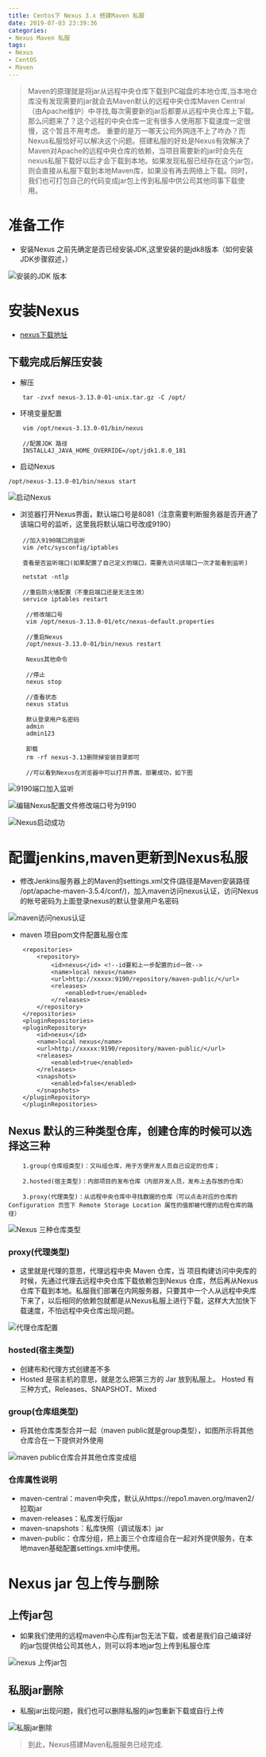 ```yaml
---
title: Centos下 Nexus 3.x 搭建Maven 私服
date: 2019-07-03 23:39:36
categories:  
- Nexus Maven 私服
tags:
- Nexus
- CentOS
- Maven
---
```

>Maven的原理就是将jar从远程中央仓库下载到PC磁盘的本地仓库,当本地仓库没有发现需要的jar就会去Maven默认的远程中央仓库Maven Central（由Apache维护）中寻找,每次需要新的jar后都要从远程中央仓库上下载。那么问题来了？这个远程的中央仓库一定有很多人使用那下载速度一定很慢，这个暂且不用考虑。 重要的是万一哪天公司外网连不上了咋办？而Nexus私服恰好可以解决这个问题。搭建私服的好处是Nexus有效解决了Maven对Apache的远程中央仓库的依赖，当项目需要新的jar时会先在nexus私服下载好以后才会下载到本地。如果发现私服已经存在这个jar包，则会直接从私服下载到本地Maven库，如果没有再去网络上下载。同时，我们也可打包自己的代码变成jar包上传到私服中供公司其他同事下载使用。
<!--more-->
# 准备工作
- 安装Nexus 之前先确定是否已经安装JDK,这里安装的是jdk8版本（如何安装JDK步骤叙述，）

![安装的JDK 版本](https://github.com/maoqitian/MaoMdPhoto/raw/master/Nexus%20maven%E7%A7%81%E6%9C%8D%E9%85%8D%E7%BD%AE/JDK%E5%AE%89%E8%A3%85%E7%89%88%E6%9C%AC.png)

# 安装Nexus 

- [nexus下载地址](https://www.sonatype.com/nexus-repository-oss)

##  下载完成后解压安装
- 解压
```
    tar -zvxf nexus-3.13.0-01-unix.tar.gz -C /opt/

```
- 环境变量配置
```
    vim /opt/nexus-3.13.0-01/bin/nexus
    
    //配置JDK 路径
    INSTALL4J_JAVA_HOME_OVERRIDE=/opt/jdk1.8.0_181
```
- 启动Nexus 
     
```
/opt/nexus-3.13.0-01/bin/nexus start
```
![启动Nexus](https://github.com/maoqitian/MaoMdPhoto/raw/master/Nexus%20maven%E7%A7%81%E6%9C%8D%E9%85%8D%E7%BD%AE/%E5%90%AF%E5%8A%A8Nexus.png)
    
- 浏览器打开Nexus界面，默认端口号是8081（注意需要判断服务器是否开通了该端口号的监听，这里我将默认端口号改成9190）
   
```
    //加入9190端口的监听
    vim /etc/sysconfig/iptables

    查看是否监听端口(如果配置了自己定义的端口，需要先访问该端口一次才能看到监听)

    netstat -ntlp

    //重启防火墙配置（不重启端口还是无法生效）
    service iptables restart
    
     //修改端口号
     vim /opt/nexus-3.13.0-01/etc/nexus-default.properties
     
     //重启Nexus
     /opt/nexus-3.13.0-01/bin/nexus restart
     
     Nexus其他命令
     
     //停止
     nexus stop

     //查看状态
     nexus status
     
     默认登录用户名密码
     admin 
     admin123
     
     卸载
     rm -rf nexus-3.13删除掉安装目录即可
     
     //可以看到Nexus在浏览器中可以打开界面，部署成功，如下图
```
![9190端口加入监听](https://github.com/maoqitian/MaoMdPhoto/raw/master/Nexus%20maven%E7%A7%81%E6%9C%8D%E9%85%8D%E7%BD%AE/9190%E7%AB%AF%E5%8F%A3%E5%8A%A0%E5%85%A5%E7%9B%91%E5%90%AC.png)
    
![编辑Nexus配置文件修改端口号为9190](https://github.com/maoqitian/MaoMdPhoto/raw/master/Nexus%20maven%E7%A7%81%E6%9C%8D%E9%85%8D%E7%BD%AE/%E7%BC%96%E8%BE%91Nexus%E9%85%8D%E7%BD%AE%E6%96%87%E4%BB%B6%E4%BF%AE%E6%94%B9%E7%AB%AF%E5%8F%A3%E5%8F%B7%E4%B8%BA9190.png)

![Nexus启动成功](https://github.com/maoqitian/MaoMdPhoto/raw/master/Nexus%20maven%E7%A7%81%E6%9C%8D%E9%85%8D%E7%BD%AE/Nexus%E5%90%AF%E5%8A%A8%E6%88%90%E5%8A%9F.png)
 
# 配置jenkins,maven更新到Nexus私服
  
- 修改Jenkins服务器上的Maven的settings.xml文件(路径是Maven安装路径 /opt/apache-maven-3.5.4/conf/)，加入maven访问nexus认证，访问Nexus的帐号密码为上面登录nexus的默认登录用户名密码
   
![maven访问nexus认证](https://github.com/maoqitian/MaoMdPhoto/raw/master/Nexus%20maven%E7%A7%81%E6%9C%8D%E9%85%8D%E7%BD%AE/maven%E8%AE%BF%E9%97%AEnexus%E8%AE%A4%E8%AF%81.png)
- maven 项目pom文件配置私服仓库
```
    <repositories>
        <repository>
            <id>nexus</id> <!--id要和上一步配置的id一致-->
            <name>local nexus</name>
            <url>http://xxxxx:9190/repository/maven-public/</url>
            <releases>
                <enabled>true</enabled>
            </releases>
        </repository>
    </repositories>
    <pluginRepositories>
    <pluginRepository>
        <id>nexus</id>
        <name>local nexus</name>
        <url>http://xxxxx:9190/repository/maven-public/</url>
        <releases>
            <enabled>true</enabled>
        </releases>
        <snapshots>
            <enabled>false</enabled>
        </snapshots>
    </pluginRepository>
    </pluginRepositories>
```
## Nexus 默认的三种类型仓库，创建仓库的时候可以选择这三种
```
    1.group(仓库组类型)：又叫组仓库，用于方便开发人员自己设定的仓库；

    2.hosted(宿主类型)：内部项目的发布仓库（内部开发人员，发布上去存放的仓库）

    3.proxy(代理类型)：从远程中央仓库中寻找数据的仓库（可以点击对应的仓库的 Configuration 页签下 Remote Storage Location 属性的值即被代理的远程仓库的路径）
```
![Nexus 三种仓库类型](https://github.com/maoqitian/MaoMdPhoto/raw/master/Nexus%20maven%E7%A7%81%E6%9C%8D%E9%85%8D%E7%BD%AE/Nexus%20%E4%B8%89%E7%A7%8D%E4%BB%93%E5%BA%93%E7%B1%BB%E5%9E%8B.png)
### proxy(代理类型)
    
- 这里就是代理的意思，代理远程中央 Maven 仓库，当 项目构建访问中央库的时候，先通过代理去远程中央仓库下载依赖包到Nexus 仓库，然后再从Nexus仓库下载到本地。私服我们部署在内网服务器，只要其中一个人从远程中央库下来了，以后相同的依赖包就都是从Nexus私服上进行下载，这样大大加快下载速度，不怕远程中央仓库出现问题。
     
![代理仓库配置](https://github.com/maoqitian/MaoMdPhoto/raw/master/Nexus%20maven%E7%A7%81%E6%9C%8D%E9%85%8D%E7%BD%AE/%E4%BB%A3%E7%90%86%E4%BB%93%E5%BA%93%E9%85%8D%E7%BD%AE.png) 

### hosted(宿主类型)
- 创建布和代理方式创建差不多
- Hosted 是宿主机的意思，就是怎么把第三方的 Jar 放到私服上。 
      Hosted 有三种方式，Releases、SNAPSHOT、Mixed

### group(仓库组类型)
- 将其他仓库类型合并一起（maven public就是group类型），如图所示将其他仓库合在一下提供对外使用
    
![maven public仓库合并其他仓库变成组](https://github.com/maoqitian/MaoMdPhoto/raw/master/Nexus%20maven%E7%A7%81%E6%9C%8D%E9%85%8D%E7%BD%AE/maven%20public%E4%BB%93%E5%BA%93%E5%90%88%E5%B9%B6%E5%85%B6%E4%BB%96%E4%BB%93%E5%BA%93%E5%8F%98%E6%88%90%E7%BB%84.png) 
  
### 仓库属性说明
- maven-central：maven中央库，默认从https://repo1.maven.org/maven2/拉取jar
- maven-releases：私库发行版jar
- maven-snapshots：私库快照（调试版本）jar
- maven-public：仓库分组，把上面三个仓库组合在一起对外提供服务，在本地maven基础配置settings.xml中使用。

# Nexus jar 包上传与删除

## 上传jar包
- 如果我们使用的远程maven中心库有jar包无法下载，或者是我们自己编译好的jar包提供给公司其他人，则可以将本地jar包上传到私服仓库

![nexus 上传jar包](https://github.com/maoqitian/MaoMdPhoto/raw/master/Nexus%20maven%E7%A7%81%E6%9C%8D%E9%85%8D%E7%BD%AE/nexus%20%E4%B8%8A%E4%BC%A0jar%E5%8C%85.png)

## 私服jar删除

- 私服jar出现问题，我们也可以删除私服的jar包重新下载或自行上传

![私服jar删除](https://github.com/maoqitian/MaoMdPhoto/raw/master/Nexus%20maven%E7%A7%81%E6%9C%8D%E9%85%8D%E7%BD%AE/%E7%A7%81%E6%9C%8Djar%E5%88%A0%E9%99%A4.png)

> 到此，Nexus搭建Maven私服服务已经完成.